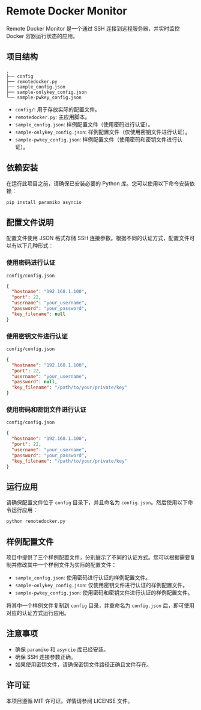 
# Remote Docker Monitor

Remote Docker Monitor 是一个通过 SSH 连接到远程服务器，并实时监控 Docker 容器运行状态的应用。

## 项目结构

```plaintext
.
├── config
├── remotedocker.py
├── sample_config.json
├── sample-onlykey_config.json
└── sample-pwkey_config.json
```

- `config/`: 用于存放实际的配置文件。
- `remotedocker.py`: 主应用脚本。
- `sample_config.json`: 样例配置文件（使用密码进行认证）。
- `sample-onlykey_config.json`: 样例配置文件（仅使用密钥文件进行认证）。
- `sample-pwkey_config.json`: 样例配置文件（使用密码和密钥文件进行认证）。

## 依赖安装

在运行此项目之前，请确保已安装必要的 Python 库。您可以使用以下命令安装依赖：

```bash
pip install paramiko asyncio
```

## 配置文件说明

配置文件使用 JSON 格式存储 SSH 连接参数。根据不同的认证方式，配置文件可以有以下几种形式：

### 使用密码进行认证

`config/config.json`

```json
{
  "hostname": "192.168.1.100",
  "port": 22,
  "username": "your_username",
  "password": "your_password",
  "key_filename": null
}
```

### 使用密钥文件进行认证

`config/config.json`

```json
{
  "hostname": "192.168.1.100",
  "port": 22,
  "username": "your_username",
  "password": null,
  "key_filename": "/path/to/your/private/key"
}
```

### 使用密码和密钥文件进行认证

`config/config.json`

```json
{
  "hostname": "192.168.1.100",
  "port": 22,
  "username": "your_username",
  "password": "your_password",
  "key_filename": "/path/to/your/private/key"
}
```

## 运行应用

请确保配置文件位于 `config` 目录下，并且命名为 `config.json`。然后使用以下命令运行应用：

```bash
python remotedocker.py
```

## 样例配置文件

项目中提供了三个样例配置文件，分别展示了不同的认证方式。您可以根据需要复制并修改其中一个样例文件为实际的配置文件：

- `sample_config.json`: 使用密码进行认证的样例配置文件。
- `sample-onlykey_config.json`: 仅使用密钥文件进行认证的样例配置文件。
- `sample-pwkey_config.json`: 使用密码和密钥文件进行认证的样例配置文件。

将其中一个样例文件复制到 `config` 目录，并重命名为 `config.json` 后，即可使用对应的认证方式运行应用。

## 注意事项

- 确保 `paramiko` 和 `asyncio` 库已经安装。
- 确保 SSH 连接参数正确。
- 如果使用密钥文件，请确保密钥文件路径正确且文件存在。

## 许可证

本项目遵循 MIT 许可证。详情请参阅 LICENSE 文件。
